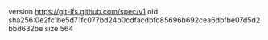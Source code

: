 version https://git-lfs.github.com/spec/v1
oid sha256:0e2fc1be5d71fc077bd24b0cdfacdbfd85696b692cea6dbfbe07d5d2bbd632be
size 564
